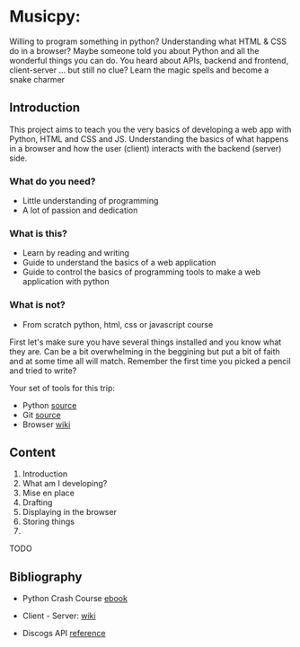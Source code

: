 # Musicpy:

Willing to program something in python?
Understanding what HTML & CSS do in a browser?
Maybe someone told you about Python and all the wonderful things you can do.
You heard about APIs, backend and frontend, client-server ... but still no clue?
Learn the magic spells and become a snake charmer

## Introduction

This project aims to teach you the very basics of developing a web app with Python, HTML and CSS and JS.
Understanding the basics of what happens in a browser and how the user (client) interacts with the backend (server) side.

### What do you need?

* Little understanding of programming
* A lot of passion and dedication


### What is this?

* Learn by reading and writing
* Guide to understand the basics of a web application
* Guide to control the basics of programming tools to make a web application with python


### What is not?

* From scratch python, html, css or javascript course


First let's make sure you have several things installed and you know what they are.
Can be a bit overwhelming in the beggining but put a bit of faith and at some time all will match.
Remember the first time you picked a pencil and tried to write?

Your set of tools for this trip:

- Python [source](https://www.python.org/)
- Git [source](https://git-scm.com/)
- Browser [wiki](https://en.wikipedia.org/wiki/Web_browser)

## Content

1. Introduction
2. What am I developing?
3. Mise en place
4. Drafting
5. Displaying in the browser
6. Storing things
7.

TODO

## Bibliography

- Python Crash
  Course
  [ebook](https://github.com/classicemi/ebooks/blob/master/Python%20Crash%20Course.pdf)

- Client - Server: [wiki](https://en.wikipedia.org/wiki/Client%E2%80%93server_model)

- Discogs API [reference](https://www.discogs.com/developers/)
